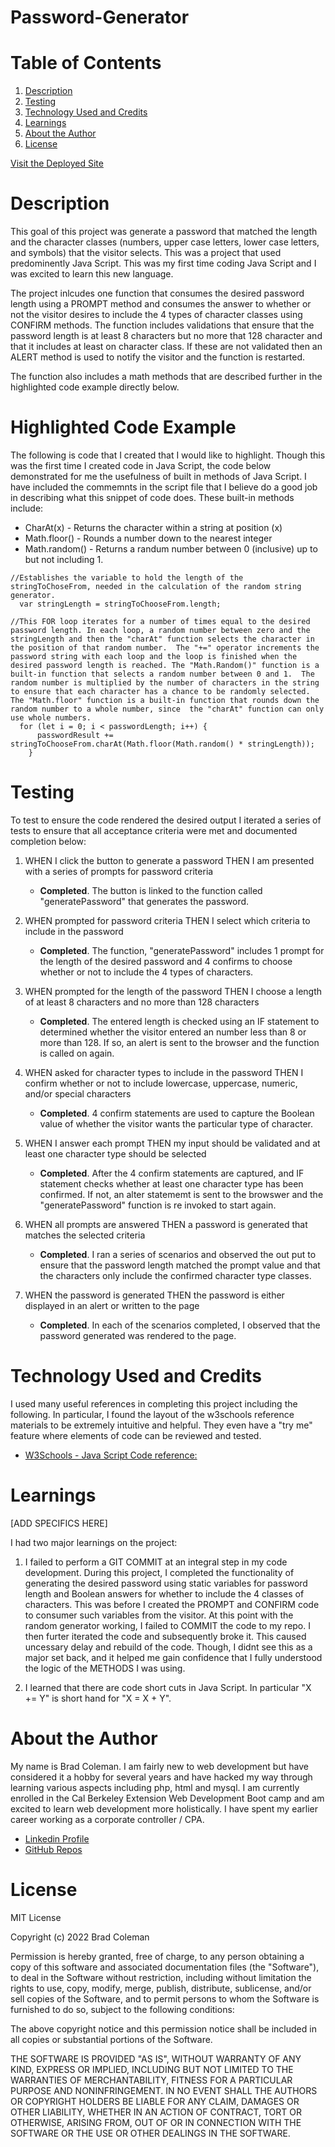 # **Password-Generator**


# **Table of Contents**
1. [Description](#description)
2. [Testing](#testing)
3. [Technology Used and Credits](#technology-used-and-credits)
4. [Learnings](#learnings)
5. [About the Author](#about-the-author)
6. [License](#license)

[Visit the Deployed Site](https://bradcoleman60.github.io/passward-generator/)


# **Description**

This goal of this project was generate a password that matched the length and the character classes (numbers, upper case letters, lower case letters, and symbols) that the visitor selects.  This was a project that used predominently Java Script. This was my first time coding Java Script and I was excited to learn this new language.  

The project inlcudes one function that consumes the desired password length using a PROMPT method and consumes the answer to whether or not the visitor desires to include the 4 types of character classes using CONFIRM methods. The function includes validations that ensure that the password length is at least 8 characters but no more that 128 character and that it includes at least on character class.  If these are not validated then an ALERT method is used to notify the visitor and the function is restarted.  

The function also includes a math methods that are described further in the highlighted code example directly below. 

# **Highlighted Code Example**

The following is code that I created that I would like to highlight.  Though this was the first time I created code in Java Script, the code below demonstrated for me the usefulness of built in methods of Java Script.  I have included the commemnts in the script file that I believe do a good job in describing what this snippet of code does.   These built-in methods include:

- CharAt(x) - Returns the character within a string at position (x)
- Math.floor() - Rounds a number down to the nearest integer
- Math.random() - Returns a randum number between 0 (inclusive) up to but not including 1.


```
//Establishes the variable to hold the length of the stringToChoseFrom, needed in the calculation of the random string generator. 
  var stringLength = stringToChooseFrom.length;
  
//This FOR loop iterates for a number of times equal to the desired password length. In each loop, a random number between zero and the stringLength and then the "charAt" function selects the character in the position of that random number.  The "+=" operator increments the password string with each loop and the loop is finished when the desired password length is reached. The "Math.Random()" function is a built-in function that selects a random number between 0 and 1.  The random number is multiplied by the number of characters in the string to ensure that each character has a chance to be randomly selected.  The "Math.floor" function is a built-in function that rounds down the random number to a whole number, since  the "charAt" function can only use whole numbers. 
  for (let i = 0; i < passwordLength; i++) {
      passwordResult += stringToChooseFrom.charAt(Math.floor(Math.random() * stringLength));
    }
```

# **Testing** 

To test to ensure the code rendered the desired output I iterated a series of tests to ensure that all acceptance criteria were met and documented completion below:


1. WHEN I click the button to generate a password THEN I am presented with a series of prompts for password criteria  

    - **Completed**.  The button is linked to the function called "generatePassword" that generates the password.

2. WHEN prompted for password criteria THEN I select which criteria to include in the password

    - **Completed**.  The function, "generatePassword" includes 1 prompt for the length of the desired password and 4 confirms to choose whether or not to include the 4 types of characters.

3. WHEN prompted for the length of the password THEN I choose a length of at least 8 characters and no more than 128 characters

    - **Completed**.  The entered length is checked using an IF statement to determined whether the visitor entered an number less than 8 or more than 128.  If so, an alert is sent to the browser and the function is called on again.  

4. WHEN asked for character types to include in the password THEN I confirm whether or not to include lowercase, uppercase, numeric, and/or special characters

    - **Completed**.  4 confirm statements are used to capture the Boolean value of whether the visitor wants the particular type of character. 

5. WHEN I answer each prompt THEN my input should be validated and at least one character type should be selected

    - **Completed**.  After the 4 confirm statements are captured, and IF statement checks whether at least one character type has been confirmed.  If not, an alter statememt is sent to the browswer and the "generatePassword" function is re invoked to start again. 

6. WHEN all prompts are answered THEN a password is generated that matches the selected criteria

    - **Completed**.  I ran a series of scenarios and observed the out put  to ensure that the password length matched the prompt value and that the characters only include the confirmed character type classes.  

7. WHEN the password is generated THEN the password is either displayed in an alert or written to the page

    - **Completed**.  In each of the scenarios completed, I observed that the password generated was rendered to the page. 

# **Technology Used and Credits**

I used many useful references in completing this project including the following.  In particular, I found the layout of the w3schools reference materials to be extremely intuitive and helpful.  They even have a "try me" feature where elements of code can be reviewed and tested. 

- [W3Schools - Java Script Code reference:](https://www.w3schools.com/js/default.asp)


# **Learnings**

[ADD SPECIFICS HERE]

I had two major learnings on the project:

1. I failed to perform a GIT COMMIT at an integral step in my code development.  During this project, I completed the functionality of generating the desired password using static variables for password length and Boolean answers for whether to include the 4 classes of characters.  This was before I created the PROMPT and CONFIRM code to consumer such variables from the visitor.  At this point with the random generator working, I failed to COMMIT the code to my repo.  I then furter iterated the code and subsequently broke it.  This caused uncessary delay and rebuild of the code.  Though, I didnt see this as a major set back, and it helped me gain confidence that I fully understood the logic of the METHODS I was using.

2.  I learned that there are code short cuts in Java Script.  In particular "X += Y" is short hand for "X = X + Y". 

# **About the Author**

My name is Brad Coleman. I am fairly new to web development but have considered it a hobby for several years and have hacked my way through learning various aspects including php, html and mysql.  I am currently enrolled in the Cal Berkeley Extension Web Development Boot camp and am excited to learn web development more holistically.  I have spent my earlier career working as a corporate controller / CPA.

- [Linkedin Profile](https://www.linkedin.com/in/brad-coleman-109529/)
- [GitHub Repos](https://github.com/bradcoleman60?tab=repositories)


# **License**

MIT License

Copyright (c) 2022 Brad Coleman

Permission is hereby granted, free of charge, to any person obtaining a copy
of this software and associated documentation files (the "Software"), to deal
in the Software without restriction, including without limitation the rights
to use, copy, modify, merge, publish, distribute, sublicense, and/or sell
copies of the Software, and to permit persons to whom the Software is
furnished to do so, subject to the following conditions:

The above copyright notice and this permission notice shall be included in all
copies or substantial portions of the Software.

THE SOFTWARE IS PROVIDED "AS IS", WITHOUT WARRANTY OF ANY KIND, EXPRESS OR
IMPLIED, INCLUDING BUT NOT LIMITED TO THE WARRANTIES OF MERCHANTABILITY,
FITNESS FOR A PARTICULAR PURPOSE AND NONINFRINGEMENT. IN NO EVENT SHALL THE
AUTHORS OR COPYRIGHT HOLDERS BE LIABLE FOR ANY CLAIM, DAMAGES OR OTHER
LIABILITY, WHETHER IN AN ACTION OF CONTRACT, TORT OR OTHERWISE, ARISING FROM,
OUT OF OR IN CONNECTION WITH THE SOFTWARE OR THE USE OR OTHER DEALINGS IN THE
SOFTWARE.
